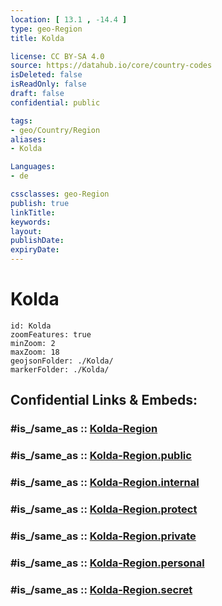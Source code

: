 ```yaml
---
location: [ 13.1 , -14.4 ] 
type: geo-Region
title: Kolda

license: CC BY-SA 4.0
source: https://datahub.io/core/country-codes
isDeleted: false
isReadOnly: false
draft: false
confidential: public

tags:
- geo/Country/Region
aliases:
- Kolda

Languages:
- de

cssclasses: geo-Region
publish: true
linkTitle: 
keywords: 
layout: 
publishDate: 
expiryDate: 
---
```


# Kolda

```leaflet
id: Kolda
zoomFeatures: true 
minZoom: 2 
maxZoom: 18
geojsonFolder: ./Kolda/
markerFolder: ./Kolda/
```


## Confidential Links & Embeds: 

### #is_/same_as :: [Kolda-Region](/_Standards/Earth/Continent/Africa/Africa~West/Senegal/regions~Senegal/Kolda-Region.md) 

### #is_/same_as :: [Kolda-Region.public](/_public/Earth/Continent/Africa/Africa~West/Senegal/regions~Senegal/Kolda-Region.public.md) 

### #is_/same_as :: [Kolda-Region.internal](/_internal/Earth/Continent/Africa/Africa~West/Senegal/regions~Senegal/Kolda-Region.internal.md) 

### #is_/same_as :: [Kolda-Region.protect](/_protect/Earth/Continent/Africa/Africa~West/Senegal/regions~Senegal/Kolda-Region.protect.md) 

### #is_/same_as :: [Kolda-Region.private](/_private/Earth/Continent/Africa/Africa~West/Senegal/regions~Senegal/Kolda-Region.private.md) 

### #is_/same_as :: [Kolda-Region.personal](/_personal/Earth/Continent/Africa/Africa~West/Senegal/regions~Senegal/Kolda-Region.personal.md) 

### #is_/same_as :: [Kolda-Region.secret](/_secret/Earth/Continent/Africa/Africa~West/Senegal/regions~Senegal/Kolda-Region.secret.md)

